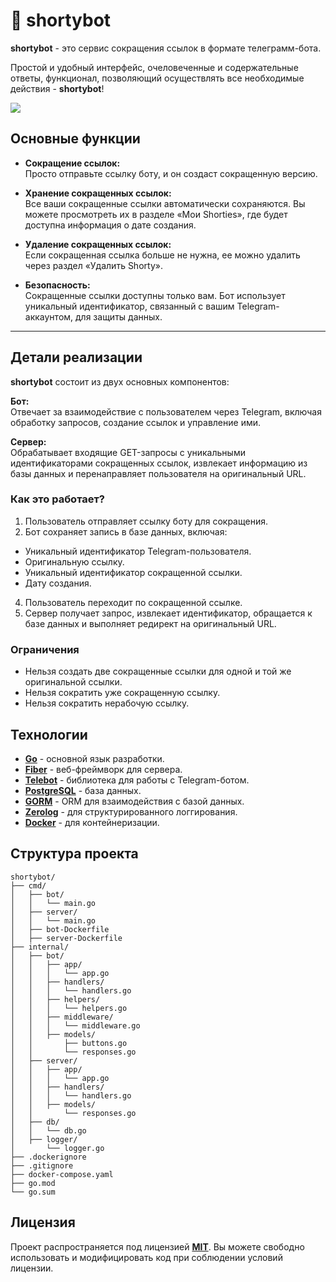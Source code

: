 # 🔗 shortybot

**shortybot** - это сервис сокращения ссылок в формате телеграмм-бота.

Простой и удобный интерфейс, очеловеченные и содержательные ответы, функционал, позволяющий осуществлять все необходимые действия - **shortybot**!

<img src="https://github.com/user-attachments/assets/37b7bb53-8e76-4d63-8728-3cccf64bf67f">

## Основные функции

- **Сокращение ссылок:**   
Просто отправьте ссылку боту, и он создаст сокращенную версию.

- **Хранение сокращенных ссылок:**   
Все ваши сокращенные ссылки автоматически сохраняются. Вы можете просмотреть их в разделе «Мои Shorties», где будет доступна информация о дате создания.

- **Удаление сокращенных ссылок:**   
Если сокращенная ссылка больше не нужна, ее можно удалить через раздел «Удалить Shorty».

- **Безопасность:**   
Сокращенные ссылки доступны только вам. Бот использует уникальный идентификатор, связанный с вашим Telegram-аккаунтом, для защиты данных.

---

## Детали реализации

**shortybot** состоит из двух основных компонентов:

**Бот:**   
Отвечает за взаимодействие с пользователем через Telegram, включая обработку запросов, создание ссылок и управление ими.

**Сервер:**   
Обрабатывает входящие GET-запросы с уникальными идентификаторами сокращенных ссылок, извлекает информацию из базы данных и перенаправляет пользователя на оригинальный URL.

### Как это работает?

1. Пользователь отправляет ссылку боту для сокращения.
2. Бот сохраняет запись в базе данных, включая:
- Уникальный идентификатор Telegram-пользователя.
- Оригинальную ссылку.
- Уникальный идентификатор сокращенной ссылки.
- Дату создания.
4. Пользователь переходит по сокращенной ссылке.
5. Сервер получает запрос, извлекает идентификатор, обращается к базе данных и выполняет редирект на оригинальный URL.

### Ограничения

- Нельзя создать две сокращенные ссылки для одной и той же оригинальной ссылки.
- Нельзя сократить уже сокращенную ссылку.
- Нельзя сократить нерабочую ссылку.

## Технологии

- [**Go**](https://go.dev/) - основной язык разработки.
- [**Fiber**](https://docs.gofiber.io/) - веб-фреймворк для сервера.
- [**Telebot**](https://github.com/tucnak/telebot) - библиотека для работы с Telegram-ботом.
- [**PostgreSQL**](https://www.postgresql.org/) - база данных.
- [**GORM**](https://gorm.io/) - ORM для взаимодействия с базой данных.
- [**Zerolog**](https://github.com/rs/zerolog) - для структурированного логгирования.
- [**Docker**](https://www.docker.com/) - для контейнеризации.

## Структура проекта

```
shortybot/
├── cmd/
│   ├── bot/
│   │   └── main.go
│   ├── server/
│   │   └── main.go
│   ├── bot-Dockerfile
│   ├── server-Dockerfile
├── internal/
│   ├── bot/
│   │   ├── app/
│   │   │   └── app.go
│   │   ├── handlers/
│   │   │   └── handlers.go
│   │   ├── helpers/
│   │   │   └── helpers.go
│   │   ├── middleware/
│   │   │   └── middleware.go
│   │   ├── models/
│   │       ├── buttons.go
│   │       └── responses.go
│   ├── server/
│   │   ├── app/
│   │   │   └── app.go
│   │   ├── handlers/
│   │   │   └── handlers.go
│   │   ├── models/
│   │       └── responses.go
│   ├── db/
│   │   └── db.go
│   ├── logger/
│       └── logger.go
├── .dockerignore
├── .gitignore
├── docker-compose.yaml
├── go.mod
└── go.sum
```

## Лицензия

Проект распространяется под лицензией [**MIT**](https://mit-license.org/). Вы можете свободно использовать и модифицировать код при соблюдении условий лицензии.
